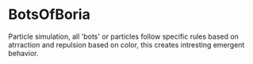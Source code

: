 # BotsOfBoria
Particle simulation, all 'bots' or particles follow specific rules based on atrraction and repulsion based on color, this creates intresting emergent behavior.
